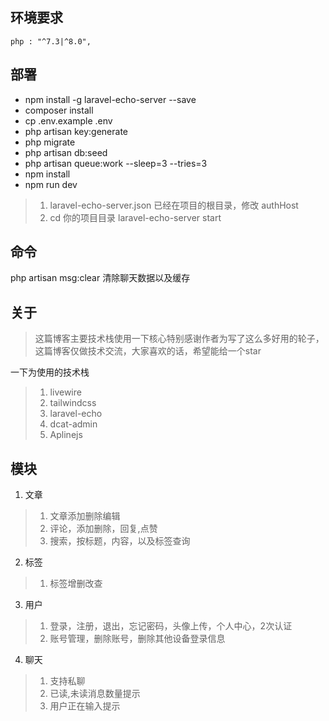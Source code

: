 ## 环境要求 
    php : "^7.3|^8.0",

## 部署
- npm install -g laravel-echo-server --save
- composer install
- cp .env.example .env
- php artisan key:generate
- php migrate
- php artisan  db:seed
- php artisan queue:work  --sleep=3 --tries=3 
- npm install
- npm run dev
   
> 1. laravel-echo-server.json 已经在项目的根目录，修改 authHost 
> 2. cd 你的项目目录  laravel-echo-server start 


## 命令
  php artisan msg:clear     清除聊天数据以及缓存 

## 关于

> 这篇博客主要技术栈使用一下核心特别感谢作者为写了这么多好用的轮子，这篇博客仅做技术交流，大家喜欢的话，希望能给一个star

一下为使用的技术栈

> 1. livewire
> 2. tailwindcss
> 3. laravel-echo
> 4. dcat-admin
> 5. Aplinejs

## 模块

1. 文章
> 1. 文章添加删除编辑
> 2. 评论，添加删除，回复,点赞
> 3. 搜索，按标题，内容，以及标签查询

2. 标签
> 1. 标签增删改查
   
3. 用户
> 1. 登录，注册，退出，忘记密码，头像上传，个人中心，2次认证
> 2. 账号管理，删除账号，删除其他设备登录信息

4. 聊天
> 1. 支持私聊
> 2. 已读,未读消息数量提示
> 3. 用户正在输入提示
